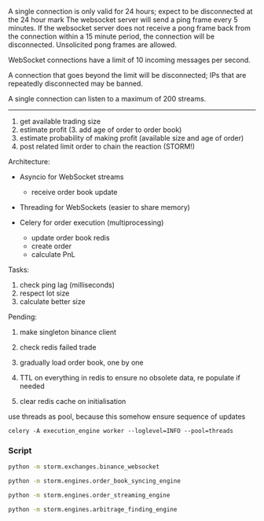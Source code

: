 A single connection is only valid for 24 hours; expect to be disconnected at the 24 hour mark
The websocket server will send a ping frame every 5 minutes. If the websocket server does not receive a pong frame back from the connection within a 15 minute period, the connection will be disconnected. Unsolicited pong frames are allowed.

WebSocket connections have a limit of 10 incoming messages per second.

A connection that goes beyond the limit will be disconnected; IPs that are repeatedly disconnected may be banned.

A single connection can listen to a maximum of 200 streams.

---
1. get available trading size
2. estimate profit
(3. add age of order to order book)
4. estimate probability of making profit (available size and age of order)
5. post related limit order to chain the reaction (STORM!)


Architecture:

- Asyncio for WebSocket streams
  - receive order book update

- Threading for WebSockets (easier to share memory)

- Celery for order execution (multiprocessing)
  - update order book redis
  - create order
  - calculate PnL




Tasks:
1. check ping lag (milliseconds)
2. respect lot size
3. calculate better size


Pending:
1. make singleton binance client
2. check redis failed trade

3. gradually load order book, one by one
4. TTL on everything in redis to ensure no obsolete data, re populate if needed
5. clear redis cache on initialisation


use threads as pool, because this somehow ensure sequence of updates
```
celery -A execution_engine worker --loglevel=INFO --pool=threads
```


### Script
```sh
python -m storm.exchanges.binance_websocket

python -m storm.engines.order_book_syncing_engine

python -m storm.engines.order_streaming_engine

python -m storm.engines.arbitrage_finding_engine
```